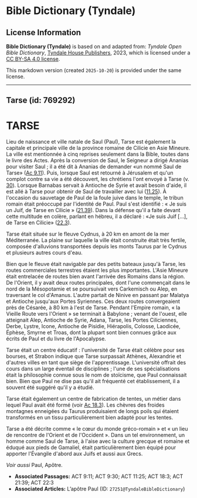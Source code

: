 # Bible Dictionary (Tyndale)

## License Information

**Bible Dictionary (Tyndale)** is based on and adapted from: _Tyndale Open Bible Dictionary_, [Tyndale House Publishers](https://tyndaleopenresources.com/), 2023, which is licensed under a [CC BY-SA 4.0 license](https://creativecommons.org/licenses/by-sa/4.0/legalcode.en).

This markdown version (created `2025-10-20`) is provided under the same license.



--------------------------------

## Tarse (id: 769292)

TARSE
=====

Lieu de naissance et ville natale de Saul (Paul), Tarse est également la capitale et principale ville de la province romaine de Cilicie en Asie Mineure. La ville est mentionnée à cinq reprises seulement dans la Bible, toutes dans le livre des Actes. Après la conversion de Saul, le Seigneur a dirigé Ananias pour visiter Saul ; il a été dit à Ananias de demander «un nommé Saul de Tarse» ([Ac 9\.11](https://ref.ly/Acts9:11)). Puis, lorsque Saul est retourné à Jérusalem et qu'un complot contre sa vie a été découvert, les chrétiens l'ont envoyé à Tarse (v. [30](https://ref.ly/Acts9:30)). Lorsque Barnabas servait à Antioche de Syrie et avait besoin d'aide, il est allé à Tarse pour obtenir de Saul de travailler avec lui ([11\.25](https://ref.ly/Acts11:25)). À l'occasion du sauvetage de Paul de la foule juive dans le temple, le tribun romain était préoccupé par l'identité de Paul. Paul s'est identifié : « Je suis un Juif, de Tarse en Cilicie » ([21\.39](https://ref.ly/Acts21:39)). Dans la défense qu'il a faite devant cette multitude en colère, parlant en hébreu, il a déclaré : «Je suis Juif \[...], de Tarse en Cilicie» ([22\.3](https://ref.ly/Acts22:3)).

Tarse était située sur le fleuve Cydnus, à 20 km en amont de la mer Méditerranée. La plaine sur laquelle la ville était construite était très fertile, composée d'alluvions transportées depuis les monts Taurus par le Cydnus et plusieurs autres cours d'eau.

Bien que le fleuve était navigable par des petits bateaux jusqu'à Tarse, les routes commerciales terrestres étaient les plus importantes. L'Asie Mineure était entrelacée de routes bien avant l'arrivée des Romains dans la région. De l'Orient, il y avait deux routes principales, dont l'une commençait dans le nord de la Mésopotamie et se poursuivait vers Carkemisch ou Alep, en traversant le col d'Amanus. L'autre partait de Ninive en passant par Malatya et Antioche jusqu'aux Portes Syriennes. Ces deux routes convergeaient près de Césarée, à 80 km à l'est de Tarse. Pendant l'Empire romain, « la Vieille Route vers l'Orient » se terminait à Babylone ; venant de l'ouest, elle atteignait Alep, Antioche de Syrie, Adana, Tarse, les Portes Ciliciennes, Derbe, Lystre, Icone, Antioche de Pisidie, Hiérapolis, Colosse, Laodicée, Éphèse, Smyrne et Troas, dont la plupart sont bien connues grâce aux écrits de Paul et du livre de l'Apocalypse.

Tarse était un centre éducatif : l'université de Tarse était célèbre pour ses bourses, et Strabon indique que Tarse surpassait Athènes, Alexandrie et d'autres villes en tant que siège de l'apprentissage. L'université offrait des cours dans un large éventail de disciplines ; l'une de ses spécialisations était la philosophie connue sous le nom de stoïcisme, que Paul connaissait bien. Bien que Paul ne dise pas qu'il ait fréquenté cet établissement, il a souvent été suggéré qu'il y a étudié.

Tarse était également un centre de fabrication de tentes, un métier dans lequel Paul avait été formé (voir [Ac 18\.3](https://ref.ly/Acts18:3)). Les chèvres des froides montagnes enneigées du Taurus produisaient de longs poils qui étaient transformés en un tissu particulièrement bien adapté pour les tentes.

Tarse a été décrite comme « le cœur du monde gréco\-romain » et « un lieu de rencontre de l'Orient et de l'Occident ». Dans un tel environnement, un homme comme Saul de Tarse, à l'aise avec la culture grecque et romaine et éduqué aux pieds de Gamaliel, était particulièrement bien équipé pour apporter l'Évangile d'abord aux Juifs et aussi aux Grecs.

*Voir aussi* Paul, Apôtre.

* **Associated Passages:** ACT 9:11; ACT 9:30; ACT 11:25; ACT 18:3; ACT 21:39; ACT 22:3
* **Associated Articles:** L’apôtre Paul (ID: `27251@TyndaleBibleDictionary`)

